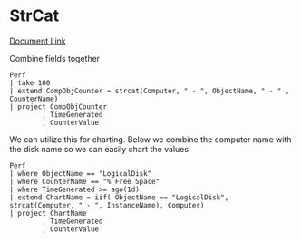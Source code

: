 # StrCat

[Document Link](https://kusto.azurewebsites.net/docs/query/strcatfunction.html)

Combine fields together

    Perf  
    | take 100  
    | extend CompObjCounter = strcat(Computer, " - ", ObjectName, " - " , CounterName)  
    | project CompObjCounter  
            , TimeGenerated  
            , CounterValue

We can utilize this for charting. Below we combine the computer name with the disk name so we can easily chart the values

    Perf  
    | where ObjectName == "LogicalDisk"  
    | where CounterName == "% Free Space"  
    | where TimeGenerated >= ago(1d)  
    | extend ChartName = iif( ObjectName == "LogicalDisk", strcat(Computer, " - ", InstanceName), Computer)  
    | project ChartName  
            , TimeGenerated  
            , CounterValue
